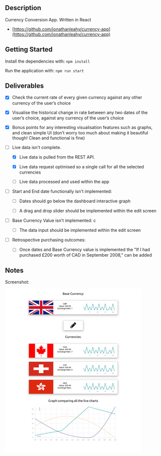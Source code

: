 ## Description

Currency Conversion App. Written in React

- [https://github.com/jonathanleahy/currency-app](https://github.com/jonathanleahy/currency-app)


## Getting Started

Install the dependencies with: `npm install`

Run the application with: `npm run start`


## Deliverables

- [x] Check the current rate of every given currency against any other currency of the user’s choice

- [x] Visualise the historical change in rate between any two dates of the user’s choice, against any currency of the user’s choice

- [x] Bonus points for any interesting visualisation features such as graphs, and clean simple UI (don’t worry too much about making it beautiful though! Clean and functional is fine)  

- [ ] Live data isn't complete. 

  - [x] Live data is pulled from the REST API.

  - [x] Live data request optimised so a single call for all the selected currencies
  
  - [ ] Live data processed and used within the app
  
- [ ] Start and End date functionally isn't implemented:

  - [ ] Dates should go below the dashboard interactive graph
  
  - [ ] A drag and drop slider should be implemented within the edit screen

- [ ] Base Currency Value isn't implemented:
c
  - [ ] The data input should be implemented within the edit screen
  
- [ ] Retrospective purchasing outcomes:

  - [ ] Once dates and Base Currency value is implemented the "If I had purchased £200 worth of CAD in September 2008," can be added 

## Notes


Screenshot:

![alt text](currancy-app.png "Logo Title Text 1" )


